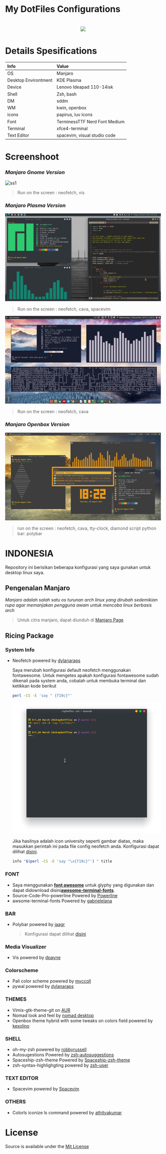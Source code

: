 <p align="center"><h1>
<bold>
My DotFiles Configurations
<p align="center">
	<a name="top" href="https://github.com/ypraw/configDotfiles"><img src="https://raw.githubusercontent.com/ypraw/configDotfiles/master/Screenshoot/tag.png
  ">
	</a>
</p>

</bold>
</h1>
</p>

# Details Spesifications

| Info | Value |
| :--- | :---- |
| OS  | Manjaro |
| Desktop Environtment | KDE Plasma |
| Device  | Lenovo Ideapad 110-14isk |
| Shell | Zsh, bash |
| DM | sddm |
| WM | kwin, openbox |
| icons | papirus, luv icons |
| Font | TerminessTTF Nerd Font Medium |
| Terminal | xfce4-terminal |
| Text Editor | spacevim, visual studio code |

# **Screenshoot**

### _Manjaro Gnome Version_
![ss1](/Screenshoot/ss1.png)
> Run on the screen : neofetch, vis

### **_Manjaro Plasma Version_**
![ss2](/Screenshoot/Screenshot_20180330_202353.png)
> Run on the screen : neofetch, cava, spacevim

![ss4](Screenshoot/Screenshot_20181205_174338.png)
> Run on the screen : neofetch, cava

### **_Manjaro Openbox Version_**
![ss3](/Screenshoot/new.png)
> run on the screen : neofetch, cava, tty-clock, diamond script python 
> bar: polybar


# **INDONESIA**

Repository ini berisikan beberapa konfigurasi yang saya gunakan untuk desktop linux saya.

## Pengenalan Manjaro

_Manjaro adalah salah satu os turunan arch linux yang dirubah sedemikian rupa agar memanjakan pengguna awam untuk mencoba linux berbasis arch_

> Untuk citra manjaro, dapat diunduh di [Manjaro Page](https://manjaro.org)

## Ricing Package

  ### System Info
  
  * Neofetch powered by [dylanaraps](https://github.com/dylanaraps/neofetch)
    
    Saya merubah konfigurasi default neofetch menggunakan fontawesome. Untuk mengetes apakah konfigurasi fontawesome sudah dikenali pada system anda, cobalah untuk membuka terminal dan ketikkan kode berikut
  
    ```bash
    perl -CS -E 'say " {f19c}"'
    ```
    ![ss3](/Screenshoot/Screenshot_20180330_235416.png)

    Jika hasilnya adalah icon university seperti gambar diatas, maka masukkan perintah ini pada file config neofetch anda.
    Konfigurasi dapat dilihat [disini](/neofetch/).

    ```bash
    info "$(perl -CS -E 'say "\x{f19c}"') " title
    ``` 
    
  ### FONT 
  * Saya menggunakan [**font awesome**](https://fontawesome.com/) untuk glyphy yang digunakan dan dapat didownload disini[**awesome-terminal-fonts**](https://github.com/gabrielelana/awesome-terminal-fonts).
  * Source-Code-Pro-powerline Powered by [Powerline](https://github.com/powerline/fonts)
  * awsome-terminal-fonts Powered by [gabrielelana](https://github.com/gabrielelana/awesome-terminal-fonts)

  ### BAR
  * Polybar powered by
    [jaagr](https://github.com/jaagr/polybar)

    > Konfigurasi dapat dilihat [disini](/.config/polybar)

  ### Media Visualizer
  * Vis powered by [dpayne](https://github.com/dpayne/cli-visualizer)

  ### Colorscheme
  * Pali color scheme powered by [myccoll](https://github.com/Mayccoll/Gogh)
  * pywal powered by [dylanaraps](https://github.com/dylanaraps/pywal)

  ### THEMES
  * Vimix-gtk-theme-git on [AUR](https://aur.archlinux.org/packages/vimix-gtk-themes-git/)
  * Nomad look and feel by [nomad desktop](https://github.com/nomad-desktop/nomad-plasma-look-and-feel)
  * Openbox theme hybrid with some tweaks on colors field powered by [kexolino](https://www.deviantart.com/kexolino/art/Hybrid-Openbox-Theme-429202525)

  ### SHELL
  * oh-my-zsh powered by [robbyrussell](https://github.com/robbyrussell/oh-my-zsh)
  * Autosugestions Powered by [zsh-autosuggestions](https://github.com/zsh-users/zsh-autosuggestions)
  * Spaceship-zsh-theme Powered by [Spaceship-zsh-theme](https://github.com/denysdovhan/spaceship-zsh-theme)
  * zsh-syntax-highlighgting powered by [zsh-user](https://github.com/zsh-users/zsh-syntax-highlighting)

  ### TEXT EDITOR
  * Spacevim powered by [Spacevim](https://github.com/SpaceVim/SpaceVim#linux-and-macos)

  ### OTHERS
  * Colorls iconize ls command powered by [athityakumar](https://github.com/athityakumar/colorls)




# **License**
Source is available under the [Mit License](LICENSE.md)

